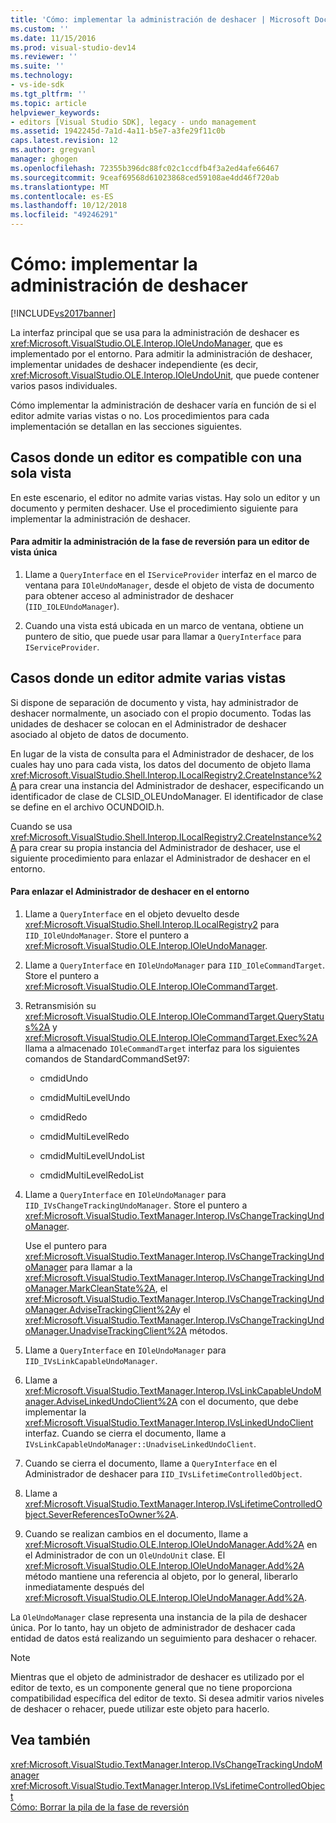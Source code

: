```yaml
---
title: 'Cómo: implementar la administración de deshacer | Microsoft Docs'
ms.custom: ''
ms.date: 11/15/2016
ms.prod: visual-studio-dev14
ms.reviewer: ''
ms.suite: ''
ms.technology:
- vs-ide-sdk
ms.tgt_pltfrm: ''
ms.topic: article
helpviewer_keywords:
- editors [Visual Studio SDK], legacy - undo management
ms.assetid: 1942245d-7a1d-4a11-b5e7-a3fe29f11c0b
caps.latest.revision: 12
ms.author: gregvanl
manager: ghogen
ms.openlocfilehash: 72355b396dc88fc02c1ccdfb4f3a2ed4afe66467
ms.sourcegitcommit: 9ceaf69568d61023868ced59108ae4dd46f720ab
ms.translationtype: MT
ms.contentlocale: es-ES
ms.lasthandoff: 10/12/2018
ms.locfileid: "49246291"
---
```

# <a name="how-to-implement-undo-management"></a>Cómo: implementar la administración de deshacer
[!INCLUDE[vs2017banner](../includes/vs2017banner.md)]

La interfaz principal que se usa para la administración de deshacer es <xref:Microsoft.VisualStudio.OLE.Interop.IOleUndoManager>, que es implementado por el entorno. Para admitir la administración de deshacer, implementar unidades de deshacer independiente (es decir, <xref:Microsoft.VisualStudio.OLE.Interop.IOleUndoUnit>, que puede contener varios pasos individuales.  
  
 Cómo implementar la administración de deshacer varía en función de si el editor admite varias vistas o no. Los procedimientos para cada implementación se detallan en las secciones siguientes.  
  
## <a name="cases-where-an-editor-supports-a-single-view"></a>Casos donde un editor es compatible con una sola vista  
 En este escenario, el editor no admite varias vistas. Hay solo un editor y un documento y permiten deshacer. Use el procedimiento siguiente para implementar la administración de deshacer.  
  
#### <a name="to-support-undo-management-for-a-single-view-editor"></a>Para admitir la administración de la fase de reversión para un editor de vista única  
  
1.  Llame a `QueryInterface` en el `IServiceProvider` interfaz en el marco de ventana para `IOleUndoManager`, desde el objeto de vista de documento para obtener acceso al administrador de deshacer (`IID_IOLEUndoManager`).  
  
2.  Cuando una vista está ubicada en un marco de ventana, obtiene un puntero de sitio, que puede usar para llamar a `QueryInterface` para `IServiceProvider`.  
  
## <a name="cases-where-an-editor-supports-multiple-views"></a>Casos donde un editor admite varias vistas  
 Si dispone de separación de documento y vista, hay administrador de deshacer normalmente, un asociado con el propio documento. Todas las unidades de deshacer se colocan en el Administrador de deshacer asociado al objeto de datos de documento.  
  
 En lugar de la vista de consulta para el Administrador de deshacer, de los cuales hay uno para cada vista, los datos del documento de objeto llama <xref:Microsoft.VisualStudio.Shell.Interop.ILocalRegistry2.CreateInstance%2A> para crear una instancia del Administrador de deshacer, especificando un identificador de clase de CLSID_OLEUndoManager. El identificador de clase se define en el archivo OCUNDOID.h.  
  
 Cuando se usa <xref:Microsoft.VisualStudio.Shell.Interop.ILocalRegistry2.CreateInstance%2A> para crear su propia instancia del Administrador de deshacer, use el siguiente procedimiento para enlazar el Administrador de deshacer en el entorno.  
  
#### <a name="to-hook-your-undo-manager-into-the-environment"></a>Para enlazar el Administrador de deshacer en el entorno  
  
1.  Llame a `QueryInterface` en el objeto devuelto desde <xref:Microsoft.VisualStudio.Shell.Interop.ILocalRegistry2> para `IID_IOleUndoManager`. Store el puntero a <xref:Microsoft.VisualStudio.OLE.Interop.IOleUndoManager>.  
  
2.  Llame a `QueryInterface` en `IOleUndoManager` para `IID_IOleCommandTarget`. Store el puntero a <xref:Microsoft.VisualStudio.OLE.Interop.IOleCommandTarget>.  
  
3.  Retransmisión su <xref:Microsoft.VisualStudio.OLE.Interop.IOleCommandTarget.QueryStatus%2A> y <xref:Microsoft.VisualStudio.OLE.Interop.IOleCommandTarget.Exec%2A> llama a almacenado `IOleCommandTarget` interfaz para los siguientes comandos de StandardCommandSet97:  
  
    -   cmdidUndo  
  
    -   cmdidMultiLevelUndo  
  
    -   cmdidRedo  
  
    -   cmdidMultiLevelRedo  
  
    -   cmdidMultiLevelUndoList  
  
    -   cmdidMultiLevelRedoList  
  
4.  Llame a `QueryInterface` en `IOleUndoManager` para `IID_IVsChangeTrackingUndoManager`. Store el puntero a <xref:Microsoft.VisualStudio.TextManager.Interop.IVsChangeTrackingUndoManager>.  
  
     Use el puntero para <xref:Microsoft.VisualStudio.TextManager.Interop.IVsChangeTrackingUndoManager> para llamar a la <xref:Microsoft.VisualStudio.TextManager.Interop.IVsChangeTrackingUndoManager.MarkCleanState%2A>, el <xref:Microsoft.VisualStudio.TextManager.Interop.IVsChangeTrackingUndoManager.AdviseTrackingClient%2A>y el <xref:Microsoft.VisualStudio.TextManager.Interop.IVsChangeTrackingUndoManager.UnadviseTrackingClient%2A> métodos.  
  
5.  Llame a `QueryInterface` en `IOleUndoManager` para `IID_IVsLinkCapableUndoManager`.  
  
6.  Llame a <xref:Microsoft.VisualStudio.TextManager.Interop.IVsLinkCapableUndoManager.AdviseLinkedUndoClient%2A> con el documento, que debe implementar la <xref:Microsoft.VisualStudio.TextManager.Interop.IVsLinkedUndoClient> interfaz. Cuando se cierra el documento, llame a `IVsLinkCapableUndoManager::UnadviseLinkedUndoClient`.  
  
7.  Cuando se cierra el documento, llame a `QueryInterface` en el Administrador de deshacer para `IID_IVsLifetimeControlledObject`.  
  
8.  Llame a <xref:Microsoft.VisualStudio.TextManager.Interop.IVsLifetimeControlledObject.SeverReferencesToOwner%2A>.  
  
9. Cuando se realizan cambios en el documento, llame a <xref:Microsoft.VisualStudio.OLE.Interop.IOleUndoManager.Add%2A> en el Administrador de con un `OleUndoUnit` clase. El <xref:Microsoft.VisualStudio.OLE.Interop.IOleUndoManager.Add%2A> método mantiene una referencia al objeto, por lo general, liberarlo inmediatamente después del <xref:Microsoft.VisualStudio.OLE.Interop.IOleUndoManager.Add%2A>.  
  
 La `OleUndoManager` clase representa una instancia de la pila de deshacer única. Por lo tanto, hay un objeto de administrador de deshacer cada entidad de datos está realizando un seguimiento para deshacer o rehacer.  
  
> [!NOTE]
>  Mientras que el objeto de administrador de deshacer es utilizado por el editor de texto, es un componente general que no tiene proporciona compatibilidad específica del editor de texto. Si desea admitir varios niveles de deshacer o rehacer, puede utilizar este objeto para hacerlo.  
  
## <a name="see-also"></a>Vea también  
 <xref:Microsoft.VisualStudio.TextManager.Interop.IVsChangeTrackingUndoManager>   
 <xref:Microsoft.VisualStudio.TextManager.Interop.IVsLifetimeControlledObject>   
 [Cómo: Borrar la pila de la fase de reversión](../extensibility/how-to-clear-the-undo-stack.md)

